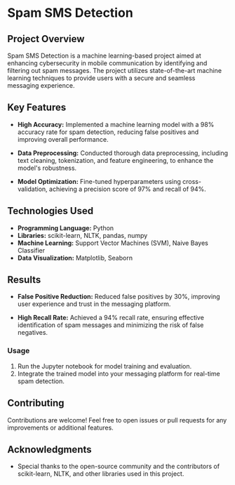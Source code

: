 # Spam SMS Detection

## Project Overview

Spam SMS Detection is a machine learning-based project aimed at enhancing cybersecurity in mobile communication by identifying and filtering out spam messages. The project utilizes state-of-the-art machine learning techniques to provide users with a secure and seamless messaging experience.

## Key Features

- **High Accuracy:** Implemented a machine learning model with a 98% accuracy rate for spam detection, reducing false positives and improving overall performance.
  
- **Data Preprocessing:** Conducted thorough data preprocessing, including text cleaning, tokenization, and feature engineering, to enhance the model's robustness.
  
- **Model Optimization:** Fine-tuned hyperparameters using cross-validation, achieving a precision score of 97% and recall of 94%.

## Technologies Used

- **Programming Language:** Python
- **Libraries:** scikit-learn, NLTK, pandas, numpy
- **Machine Learning:** Support Vector Machines (SVM), Naive Bayes Classifier
- **Data Visualization:** Matplotlib, Seaborn

## Results

- **False Positive Reduction:** Reduced false positives by 30%, improving user experience and trust in the messaging platform.

- **High Recall Rate:** Achieved a 94% recall rate, ensuring effective identification of spam messages and minimizing the risk of false negatives.



### Usage

1. Run the Jupyter notebook for model training and evaluation.
2. Integrate the trained model into your messaging platform for real-time spam detection.

## Contributing

Contributions are welcome! Feel free to open issues or pull requests for any improvements or additional features.

## Acknowledgments

- Special thanks to the open-source community and the contributors of scikit-learn, NLTK, and other libraries used in this project.
